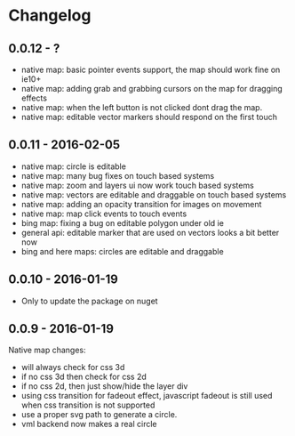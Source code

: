# Changelog

## 0.0.12 - ?
 * native map: basic pointer events support, the map should work fine on ie10+
 * native map: adding grab and grabbing cursors on the map for dragging effects
 * native map: when the left button is not clicked dont drag the map.
 * native map: editable vector markers should respond on the first touch

## 0.0.11 - 2016-02-05
 * native map: circle is editable 
 * native map: many bug fixes on touch based systems
 * native map: zoom and layers ui now work touch based systems
 * native map: vectors are editable and draggable on touch based systems
 * native map: adding an opacity transition for images on movement
 * native map: map click events to touch events
 * bing map: fixing a bug on editable polygon under old ie
 * general api: editable marker that are used on vectors looks a bit better now
 * bing and here maps: circles are editable and draggable

## 0.0.10 - 2016-01-19
 * Only to update the package on nuget

## 0.0.9 - 2016-01-19
Native map changes:
 * will always check for css 3d
 * if no css 3d then check for css 2d
 * if no css 2d, then just show/hide the layer div 
 * using css transition for fadeout effect, javascript fadeout is still used when css transition is not supported
 * use a proper svg path to generate a circle.
 * vml backend now makes a real circle
